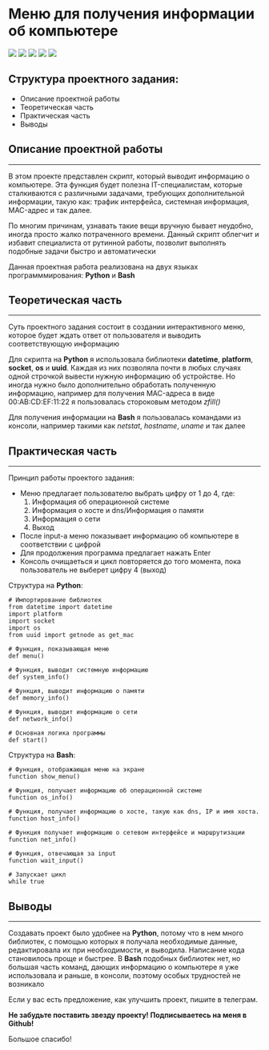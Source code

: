 # Меню для получения информации об компьютере
[![](https://img.shields.io/badge/%23!-bash-lightgrey?style=for-the-badge&logo=)](http://www.gnu.org/software/bash/)
[![](https://img.shields.io/badge/-python-succes?style=for-the-badge&logo=python)](https://www.python.org/)
[![](https://img.shields.io/badge/-telegram-blue?style=for-the-badge&logo=telegram)](https://t.me/elizavetakupzova)
[![](https://img.shields.io/badge/-youtube-red?style=for-the-badge&logo=youtube)](https://www.youtube.com/channel/UCapwgTbhgYD1cfvLVJhAHsA)
[![](https://img.shields.io/badge/-github-lightgrey?style=for-the-badge&logo=github)](https://github.com/laverati)

## Структура проектного задания:
* Описание проектной работы
* Теоретическая часть 
* Практическая часть
* Выводы

## Описание проектной работы
___
В этом проекте представлен скрипт, который выводит информацию о компьютере. Эта функция будет полезна IT-специалистам, которые сталкиваются с различными задачами, требующих дополнительной информации, такую как: трафик интерфейса, системная информация, MAC-адрес и так далее. 

По многим причинам, узнавать такие вещи вручную бывает неудобно, иногда просто жалко потраченного времени. Данный скрипт облегчит и избавит специалиста от рутинной работы, позволит выполнять подобные задачи быстро и автоматически

Данная проектная работа реализована на двух языках программмирования: **Python** и **Bash**

## Теоретическая часть 
___
Суть проектного задания состоит в создании интерактивного меню, которое будет ждать ответ от пользователя и выводить соответствующую информацию

Для скрипта на **Python** я использовала библиотеки **datetime**, **platform**, **socket**, **os** и **uuid**. Каждая из них позволяла почти в любых случаях одной строчкой вывести нужную информацию об устройстве. Но иногда нужно было дополнительно обработать полученную информацию, например для получения MAC-адреса в виде 00:AB:CD:EF:11:22 я пользовалась стороковым методом *zfill()*

Для получения информации на **Bash** я пользовалась командами из консоли, например такими как *netstat*, *hostname*, *uname* и так далее

## Практическая часть
___
Принцип работы проектого задания:
* Меню предлагает пользователю выбрать цифру от 1 до 4, где:
    1. Информация об операционной системе
    2. Информация о хосте и dns/Информация о памяти
    3. Информация о сети
    4. Выход 
* После input-a меню показывает информацию об компьютере в соответствии с цифрой
* Для продолжения программа предлагает нажать Enter
* Консоль очищаеться и цикл повторяется до того момента, пока пользователь не выберет цифру 4 (выход)

Структура на **Python**:
```
# Импортирование библиотек
from datetime import datetime
import platform
import socket
import os
from uuid import getnode as get_mac 

# Функция, показывающая меню
def menu()

# Функция, выводит системную информацию
def system_info()

# Функция, выводит информацию о памяти
def memory_info()

# Функция, выводит информацию о сети
def network_info()

# Основная логика программы
def start()
```

Структура на **Bash**:
```
# Функция, отображающая меню на экране 
function show_menu()

# Функция, получает информацию об операционной системе
function os_info()

# Функция, получает информацию о хосте, такую как dns, IP и имя хоста.
function host_info()

# Функция получает информацию о сетевом интерфейсе и маршрутизации
function net_info()

# Функция, отвечающая за input
function wait_input()

# Запускает цикл
while true
```
## Выводы
___
Создавать проект было удобнее на **Python**, потому что в нем много библиотек, с помощью которых я получала необходимые данные, редактировала их при необходимости, и выводила. Написание кода становилось проще и быстрее. В **Bash** подобных библиотек нет, но большая часть команд, дающих информацию о компьютере я уже использовала и раньше, в консоли, поэтому особых трудностей не возникало





Если у вас есть предложение, как улучшить проект, пишите в телеграм. 

**Не забудьте поставить звезду проекту! Подписываетесь на меня в Github!** 

Большое спасибо!



























































































<!-- ![](https://img.shields.io/static/v1?label=&message=bash&color=inactive)
![](https://img.shields.io/static/v1?label=&message=python&color=brightgreen)
![](https://img.shields.io/youtube/channel/subscribers/UCapwgTbhgYD1cfvLVJhAHsA?style=social)
![](https://img.shields.io/github/followers/laverati?style=social) -->